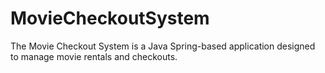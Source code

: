 # MovieCheckoutSystem
The Movie Checkout System is a Java Spring-based application designed to manage movie rentals and checkouts.
